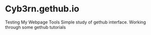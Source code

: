 # Cyb3rn.gethub.io
Testing My Webpage Tools
Simple study of gethub interface.
Working through some gethub tutorials
